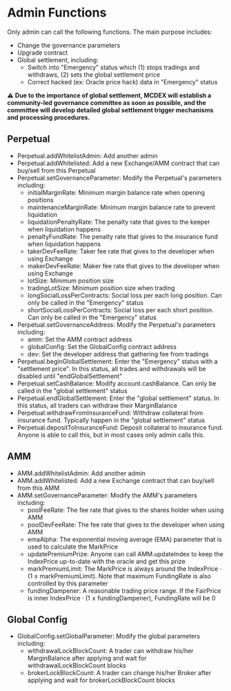 # Admin Functions

Only admin can call the following functions. The main purpose includes:
* Change the governance parameters
* Upgrade contract
* Global settlement, including:
  * Switch into "Emergency" status which (1) stops tradings and withdraws, (2) sets the global settlement price
  * Correct hacked (ex: Oracle price hack) data in "Emergency" status

:warning: **Due to the importance of global settlement, MCDEX will establish a community-led governance committee as soon as possible, and the committee will develop detailed global settlement trigger mechanisms and processing procedures.**

## Perpetual

* Perpetual.addWhitelistAdmin: Add another admin
* Perpetual.addWhitelisted: Add a new Exchange/AMM contract that can buy/sell from this Perpetual
* Perpetual.setGovernanceParameter: Modify the Perpetual's parameters including:
  * initialMarginRate: Minimum margin balance rate when opening positions
  * maintenanceMarginRate: Minimum margin balance rate to prevent liquidation
  * liquidationPenaltyRate: The penalty rate that gives to the keeper when liquidation happens
  * penaltyFundRate: The penalty rate that gives to the insurance fund when liquidation happens
  * takerDevFeeRate: Taker fee rate that gives to the developer when using Exchange
  * makerDevFeeRate: Maker fee rate that gives to the developer when using Exchange
  * lotSize: Minimum position size
  * tradingLotSize: Minimum position size when trading
  * longSocialLossPerContracts: Social loss per each long position. Can only be called in the "Emergency" status
  * shortSocialLossPerContracts: Social loss per each short position. Can only be called in the "Emergency" status
* Perpetual.setGovernanceAddress: Modify the Perpetual's parameters including:
  * amm: Set the AMM contract address
  * globalConfig: Set the GlobalConfig contract address
  * dev: Set the developer address that gathering fee from tradings
* Perpetual.beginGlobalSettlement: Enter the "Emergency" status with a "settlement price". In this status, all trades and withdrawals will be disabled until "endGlobalSettlement"
* Perpetual.setCashBalance: Modify account.cashBalance. Can only be called in the "global settlement" status
* Perpetual.endGlobalSettlement: Enter the "global settlement" status. In this status, all traders can withdraw their MarginBalance
* Perpetual.withdrawFromInsuranceFund: Withdraw collateral from insurance fund. Typically happen in the "global settlement" status
* Perpetual.depositToInsuranceFund: Deposit collateral to insurance fund. Anyone is able to call this, but in most cases only admin calls this.

## AMM

* AMM.addWhitelistAdmin: Add another admin
* AMM.addWhitelisted: Add a new Exchange contract that can buy/sell from this AMM
* AMM.setGovernanceParameter: Modify the AMM's parameters including:
  * poolFeeRate: The fee rate that gives to the shares holder when using AMM
  * poolDevFeeRate: The fee rate that gives to the developer when using AMM
  * emaAlpha: The exponential moving average (EMA) parameter that is used to calculate the MarkPrice
  * updatePremiumPrize: Anyone can call AMM.updateIndex to keep the IndexPrice up-to-date with the oracle and get this prize
  * markPremiumLimit: The MarkPrice is always around the IndexPrice · (1 ± markPremiumLimit). Note that maximum FundingRate is also controlled by this parameter
  * fundingDampener: A reasonable trading price range. If the FairPrice is inner IndexPrice · (1 ± fundingDampener), FundingRate will be 0

## Global Config

* GlobalConfig.setGlobalParameter: Modify the global parameters including:
  * withdrawalLockBlockCount: A trader can withdraw his/her MarginBalance after applying and wait for withdrawalLockBlockCount blocks
  * brokerLockBlockCount: A trader can change his/her Broker after applying and wait for brokerLockBlockCount blocks


